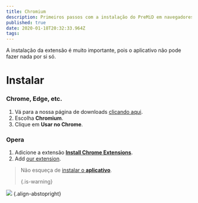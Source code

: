 ```yaml
---
title: Chromium
description: Primeiros passos com a instalação do PreMiD em navegadores baseados no Chrominum
published: true
date: 2020-01-18T20:32:33.964Z
tags:
---
```


A instalação da extensão é muito importante, pois o aplicativo não pode fazer nada por si só.

# Instalar
### Chrome, Edge, etc.
1. Vá para a nossa página de downloads [clicando aqui](https://premid.app/downloads).
2. Escolha **Chromium**.
3. Clique em **Usar no Chrome**.

### Opera
1. Adicione a extensão **[Install Chrome Extensions](https://addons.opera.com/en/extensions/details/install-chrome-extensions/)**.
2. Add [our extension](https://premid.app/downloads).

> Não esqueça de [instalar o **aplicativo**](/install). 
> 
> {.is-warning}

![](https://img.icons8.com/color/2x/chrome.png) {.align-abstopright}